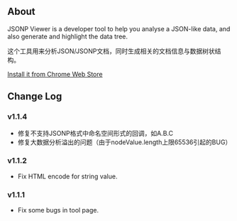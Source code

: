 ## About
JSONP Viewer is a developer tool to help you analyse a JSON-like data, and also generate and highlight the data tree.

这个工具用来分析JSON/JSONP文档，同时生成相关的文档信息与数据树状结构。

[Install it from Chrome Web Store](https://chrome.google.com/webstore/detail/mijkjfpdiidomhagijpedgaeekkadlgp/details)

## Change Log
### v1.1.4
* 修复不支持JSONP格式中命名空间形式的回调，如A.B.C
* 修复大数据分析溢出的问题（由于nodeValue.length上限65536引起的BUG）

### v1.1.2
* Fix HTML encode for string value.

### v1.1.1
* Fix some bugs in tool page.



